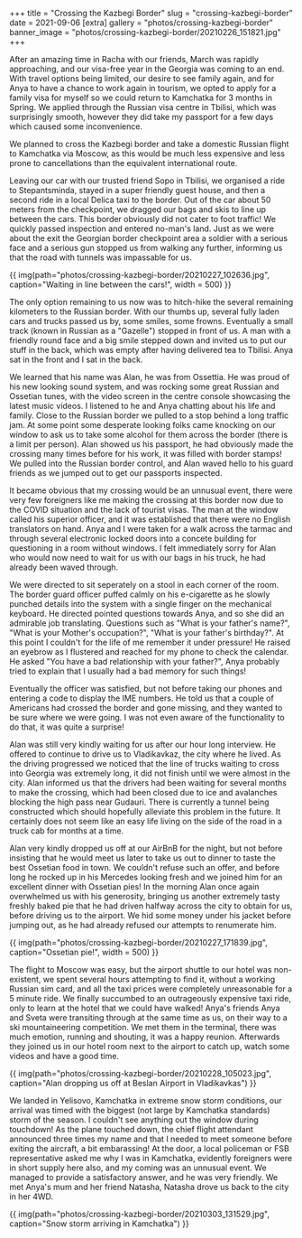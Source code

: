 +++
title = "Crossing the Kazbegi Border"
slug = "crossing-kazbegi-border"
date = 2021-09-06
[extra]
gallery = "photos/crossing-kazbegi-border"
banner_image = "photos/crossing-kazbegi-border/20210226_151821.jpg"
+++

After an amazing time in Racha with our friends, March was rapidly approaching, and our visa-free year in the Georgia was coming to an end. With travel options being limited, our desire to see family again, and for Anya to have a chance to work again in tourism, we opted to apply for a family visa for myself so we could return to Kamchatka for 3 months in Spring. We applied through the Russian visa centre in Tbilisi, which was surprisingly smooth, however they did take my passport for a few days which caused some inconvenience.

We planned to cross the Kazbegi border and take a domestic Russian flight to Kamchatka via Moscow, as this would be much less expensive and less prone to cancellations than the equivalent international route.

Leaving our car with our trusted friend Sopo in Tbilisi, we organised a ride to Stepantsminda, stayed in a super friendly guest house, and then a second ride in a local Delica taxi to the border. Out of the car about 50 meters from the checkpoint, we dragged our bags and skis to line up between the cars. This border obviously did not cater to foot traffic! We quickly passed inspection and entered no-man's land. Just as we were about the exit the Georgian border checkpoint area a soldier with a serious face and a serious gun stopped us from walking any further, informing us that the road with tunnels was impassable for us.

{{ img(path="photos/crossing-kazbegi-border/20210227_102636.jpg", caption="Waiting in line between the cars!", width = 500) }}

The only option remaining to us now was to hitch-hike the several remaining kilometers to the Russian border. With our thumbs up, several fully laden cars and trucks passed us by, some smiles, some frowns. Eventually a small track (known in Russian as a "Gazelle") stopped in front of us. A man with a friendly round face and a big smile stepped down and invited us to put our stuff in the back, which was empty after having delivered tea to Tbilisi. Anya sat in the front and I sat in the back.

We learned that his name was Alan, he was from Ossettia. He was proud of his new looking sound system, and was rocking some great Russian and Ossetian tunes, with the video screen in the centre console showcasing the latest music videos. I listened to he and Anya chatting about his life and family. Close to the Russian border we pulled to a stop behind a long traffic jam. At some point some desperate looking folks came knocking on our window to ask us to take some alcohol for them across the border (there is a limit per person). Alan showed us his passport, he had obviously made the crossing many times before for his work, it was filled with border stamps! We pulled into the Russian border control, and Alan waved hello to his guard friends as we jumped out to get our passports inspected.

It became obvious that my crossing would be an unnusual event, there were very few foreigners like me making the crossing at this border now due to the COVID situation and the lack of tourist visas. The man at the window called his superior officer, and it was established that there were no English translators on hand. Anya and I were taken for a walk across the tarmac and through several electronic locked doors into a concete building for questioning in a room without windows. I felt immediately sorry for Alan who would now need to wait for us with our bags in his truck, he had already been waved through.

We were directed to sit seperately on a stool in each corner of the room. The border guard officer puffed calmly on his e-cigarette as he slowly punched details into the system with a single finger on the mechanical keyboard. He directed pointed questions towards Anya, and so she did an admirable job translating. Questions such as "What is your father's name?", "What is your Mother's occupation?", "What is your father's birthday?". At this point I couldn't for the life of me remember it under pressure! He raised an eyebrow as I flustered and reached for my phone to check the calendar. He asked "You have a bad relationship with your father?", Anya probably tried to explain that I usually had a bad memory for such things!

Eventually the officer was satisfied, but not before taking our phones and entering a code to display the IME numbers. He told us that a couple of Americans had crossed the border and gone missing, and they wanted to be sure where we were going. I was not even aware of the functionality to do that, it was quite a surprise!

Alan was still very kindly waiting for us after our hour long interview. He offered to continue to drive us to Vladikavkaz, the city where he lived. As the driving progressed we noticed that the line of trucks waiting to cross into Georgia was extremely long, it did not finish until we were almost in the city. Alan informed us that the drivers had been waiting for several months to make the crossing, which had been closed due to ice and avalanches blocking the high pass near Gudauri. There is currently a tunnel being constructed which should hopefully alleviate this problem in the future. It certainly does not seem like an easy life living on the side of the road in a truck cab for months at a time.

Alan very kindly dropped us off at our AirBnB for the night, but not before insisting that he would meet us later to take us out to dinner to taste the best Ossetian food in town. We couldn't refuse such an offer, and before long he rocked up in his Mercedes looking fresh and we joined him for an excellent dinner with Ossetian pies! In the morning Alan once again overwhelmed us with his generosity, bringing us another extremely tasty freshly baked pie that he had driven halfway across the city to obtain for us, before driving us to the airport. We hid some money under his jacket before jumping out, as he had already refused our attempts to renumerate him.

{{ img(path="photos/crossing-kazbegi-border/20210227_171839.jpg", caption="Ossetian pie!", width = 500) }}

The flight to Moscow was easy, but the airport shuttle to our hotel was non-existent, we spent several hours attempting to find it, without a working Russian sim card, and all the taxi prices were completely unreasonable for a 5 minute ride. We finally succumbed to an outrageously expensive taxi ride, only to learn at the hotel that we could have walked! Anya's friends Anya and Sveta were transiting through at the same time as us, on their way to a ski mountaineering competition. We met them in the terminal, there was much emotion, running and shouting, it was a happy reunion. Afterwards they joined us in our hotel room next to the airport to catch up, watch some videos and have a good time.

{{ img(path="photos/crossing-kazbegi-border/20210228_105023.jpg", caption="Alan dropping us off at Beslan Airport in Vladikavkas") }}

We landed in Yelisovo, Kamchatka in extreme snow storm conditions, our arrival was timed with the biggest (not large by Kamchatka standards) storm of the season. I couldn't see anything out the window during touchdown! As the plane touched down, the chief flight attendant announced three times my name and that I needed to meet someone before exiting the aircraft, a bit embarassing! At the door, a local policeman or FSB representative asked me why I was in Kamchatka, evidently foreigners were in short supply here also, and my coming was an unnusual event. We managed to provide a satisfactory answer, and he was very friendly. We met Anya's mum and her friend Natasha, Natasha drove us back to the city in her 4WD.

{{ img(path="photos/crossing-kazbegi-border/20210303_131529.jpg", caption="Snow storm arriving in Kamchatka") }}
